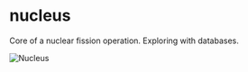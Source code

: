 # nucleus
Core of a nuclear fission operation. Exploring with databases. 

![Nucleus](https://github.com/user-attachments/assets/7ca4dde4-bec8-4474-92c5-6e74ffae9b4b)

